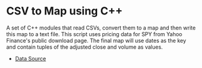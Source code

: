# CSV to Map using C++
A set of C++ modules that read CSVs, convert them to a map and then write this map to a text file. This script uses pricing data for SPY from Yahoo Finance's public download page. The final map will use dates as the key and contain tuples of the adjusted close and volume as values.

- [Data Source](https://finance.yahoo.com/quote/SPY?p=SPY)
